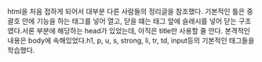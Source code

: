 html을 처음 접하게 되어서 대부분 다른 사람들의 정리글을 참조했다. 기본적인 틀은 중괄호 안에 기능을 하는 태그를 넣어 열고, 닫을 떄는 태그 앞에 슬래시를 넣어 닫는 구조였다.서론 부분에 해당하는 head가 있었는데, 아직은 title만 사용할 줄 안다. 본격적인 내용은 body에 속해있었다.h1, p, u, s, strong, li, tr, td, input등의 기본적인 태그들을 학습했다.